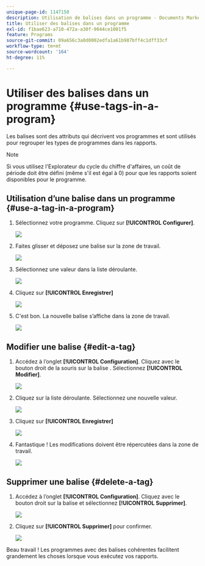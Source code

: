 ```yaml
---
unique-page-id: 1147150
description: Utilisation de balises dans un programme - Documents Marketo - Documentation du produit
title: Utiliser des balises dans un programme
exl-id: f1bae623-a710-472a-a30f-9044ce1001f5
feature: Programs
source-git-commit: 09a656c3a0d0002edfa1a61b987bff4c1dff33cf
workflow-type: tm+mt
source-wordcount: '164'
ht-degree: 11%

---
```


# Utiliser des balises dans un programme {#use-tags-in-a-program}

Les balises sont des attributs qui décrivent vos programmes et sont utilisés pour regrouper les types de programmes dans les rapports.

>[!NOTE]
>
>Si vous utilisez l&#39;Explorateur du cycle du chiffre d&#39;affaires, un coût de période doit être défini (même s&#39;il est égal à 0) pour que les rapports soient disponibles pour le programme.

## Utilisation d’une balise dans un programme {#use-a-tag-in-a-program}

1. Sélectionnez votre programme. Cliquez sur **[!UICONTROL Configurer]**.

   ![](assets/use-tags-in-a-program-1.png)

1. Faites glisser et déposez une balise sur la zone de travail.

   ![](assets/use-tags-in-a-program-2.png)

1. Sélectionnez une valeur dans la liste déroulante.

   ![](assets/use-tags-in-a-program-3.png)

1. Cliquez sur **[!UICONTROL Enregistrer]**

   ![](assets/use-tags-in-a-program-4.png)

1. C&#39;est bon. La nouvelle balise s’affiche dans la zone de travail.

   ![](assets/use-tags-in-a-program-5.png)

## Modifier une balise {#edit-a-tag}

1. Accédez à l’onglet **[!UICONTROL Configuration]**. Cliquez avec le bouton droit de la souris sur la balise . Sélectionnez **[!UICONTROL Modifier]**.

   ![](assets/use-tags-in-a-program-6.png)

1. Cliquez sur la liste déroulante. Sélectionnez une nouvelle valeur.

   ![](assets/use-tags-in-a-program-7.png)

1. Cliquez sur **[!UICONTROL Enregistrer]**

   ![](assets/use-tags-in-a-program-8.png)

1. Fantastique ! Les modifications doivent être répercutées dans la zone de travail.

   ![](assets/use-tags-in-a-program-9.png)

## Supprimer une balise  {#delete-a-tag}

1. Accédez à l’onglet **[!UICONTROL Configuration]**. Cliquez avec le bouton droit sur la balise et sélectionnez **[!UICONTROL Supprimer]**.

   ![](assets/use-tags-in-a-program-10.png)

1. Cliquez sur **[!UICONTROL Supprimer]** pour confirmer.

   ![](assets/use-tags-in-a-program-11.png)

Beau travail ! Les programmes avec des balises cohérentes facilitent grandement les choses lorsque vous exécutez vos rapports.
